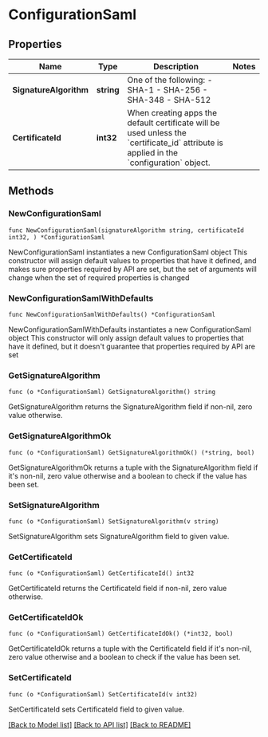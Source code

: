 # ConfigurationSaml

## Properties

Name | Type | Description | Notes
------------ | ------------- | ------------- | -------------
**SignatureAlgorithm** | **string** | One of the following:   - SHA-1   - SHA-256   - SHA-348   - SHA-512 | 
**CertificateId** | **int32** | When creating apps the default certificate will be used unless the &#x60;certificate_id&#x60; attribute is applied in the &#x60;configuration&#x60; object. | 

## Methods

### NewConfigurationSaml

`func NewConfigurationSaml(signatureAlgorithm string, certificateId int32, ) *ConfigurationSaml`

NewConfigurationSaml instantiates a new ConfigurationSaml object
This constructor will assign default values to properties that have it defined,
and makes sure properties required by API are set, but the set of arguments
will change when the set of required properties is changed

### NewConfigurationSamlWithDefaults

`func NewConfigurationSamlWithDefaults() *ConfigurationSaml`

NewConfigurationSamlWithDefaults instantiates a new ConfigurationSaml object
This constructor will only assign default values to properties that have it defined,
but it doesn't guarantee that properties required by API are set

### GetSignatureAlgorithm

`func (o *ConfigurationSaml) GetSignatureAlgorithm() string`

GetSignatureAlgorithm returns the SignatureAlgorithm field if non-nil, zero value otherwise.

### GetSignatureAlgorithmOk

`func (o *ConfigurationSaml) GetSignatureAlgorithmOk() (*string, bool)`

GetSignatureAlgorithmOk returns a tuple with the SignatureAlgorithm field if it's non-nil, zero value otherwise
and a boolean to check if the value has been set.

### SetSignatureAlgorithm

`func (o *ConfigurationSaml) SetSignatureAlgorithm(v string)`

SetSignatureAlgorithm sets SignatureAlgorithm field to given value.


### GetCertificateId

`func (o *ConfigurationSaml) GetCertificateId() int32`

GetCertificateId returns the CertificateId field if non-nil, zero value otherwise.

### GetCertificateIdOk

`func (o *ConfigurationSaml) GetCertificateIdOk() (*int32, bool)`

GetCertificateIdOk returns a tuple with the CertificateId field if it's non-nil, zero value otherwise
and a boolean to check if the value has been set.

### SetCertificateId

`func (o *ConfigurationSaml) SetCertificateId(v int32)`

SetCertificateId sets CertificateId field to given value.



[[Back to Model list]](../README.md#documentation-for-models) [[Back to API list]](../README.md#documentation-for-api-endpoints) [[Back to README]](../README.md)


